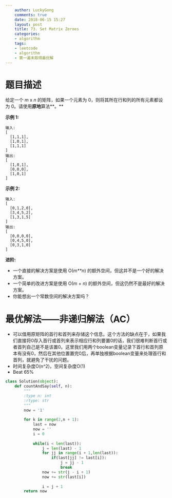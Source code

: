 ```yaml
---
    author: LuckyGong
    comments: true
    date: 2018-06-15 15:27
    layout: post
    title: 73. Set Matrix Zeroes
    categories:
    - algorithm
    tags:
    - leetcode
    - algorithm
    - 第一遍未取得最优解
---
```


# 题目描述

给定一个 *m* x *n* 的矩阵，如果一个元素为 0，则将其所在行和列的所有元素都设为 0。请使用**原地**算法**。**

**示例 1:**

```
输入: 
[
  [1,1,1],
  [1,0,1],
  [1,1,1]
]
输出: 
[
  [1,0,1],
  [0,0,0],
  [1,0,1]
]
```

**示例 2:**

```
输入: 
[
  [0,1,2,0],
  [3,4,5,2],
  [1,3,1,5]
]
输出: 
[
  [0,0,0,0],
  [0,4,5,0],
  [0,3,1,0]
]
```

**进阶:**

- 一个直接的解决方案是使用  O(*m**n*) 的额外空间，但这并不是一个好的解决方案。
- 一个简单的改进方案是使用 O(*m* + *n*) 的额外空间，但这仍然不是最好的解决方案。
- 你能想出一个常数空间的解决方案吗？

# 最优解法——非递归解法（AC）

- 可以借用原矩阵的首行和首列来存储这个信息。这个方法的缺点在于，如果我们直接将0存入首行或首列来表示相应行和列要置0的话，我们很难判断首行或者首列自己是不是该置0。这里我们用两个boolean变量记录下首行和首列原本有没有0，然后在其他位置置完0后，再单独根据boolean变量来处理首行和首列，就避免了干扰的问题。 
- 时间复杂度O(n^2)，空间复杂度O(1)
- Beat 65%

```python
class Solution(object):
    def countAndSay(self, n):
        """
        :type n: int
        :rtype: str
        """
        now = '1'
        
        for k in range(2,n + 1):
            last = now
            now = ''
            i = 0
            
            while(i < len(last)):
                j = len(last) - 1
                for jj in range(i + 1,len(last)):
                    if(last[jj] != last[i]):
                        j = jj - 1
                        break
                now += str(j - i + 1)
                now += str(last[i])
                
                i = j + 1
        return now
```
